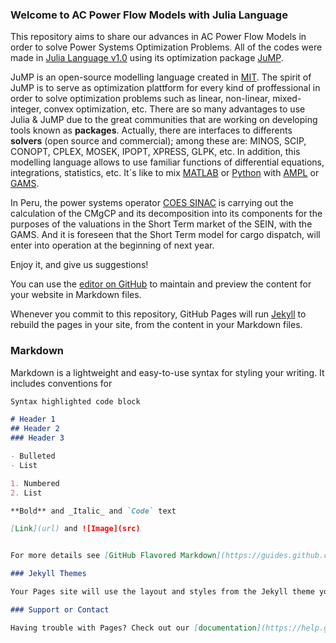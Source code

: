 ### Welcome to AC Power Flow Models with Julia Language

This repository aims to share our advances in AC Power Flow Models in order to solve Power Systems Optimization Problems. All of the codes were made in [Julia Language v1.0](https://julialang.org/) using its optimization package [JuMP](http://www.juliaopt.org/JuMP.jl/dev/quickstart/).

JuMP is an open-source modelling language created in [MIT](http://www.mit.edu/). The spirit of JuMP is to serve as optimization plattform for every kind of proffessional in order to solve optimization problems such as linear, non-linear, mixed-integer, convex optimization, etc. There are so many advantages to use Julia & JuMP due to the great communities that are working on developing tools known as **packages**. Actually, there are interfaces to differents **solvers** (open source and commercial); among these are: MINOS, SCIP, CONOPT, CPLEX, MOSEK, IPOPT,  XPRESS, GLPK, etc. 
In addition, this modelling language allows to use familiar functions of differential equations, integrations, statistics, etc. It´s like to mix [MATLAB](https://www.mathworks.com/products/matlab.html) or [Python](https://www.python.org/) with [AMPL](https://ampl.com/) or [GAMS](https://www.gams.com/). 

In Peru, the power systems operator [COES SINAC](http://www.coes.org.pe/portal/) is carrying out the calculation of the CMgCP and its decomposition into its components for the purposes of the valuations in the Short Term market of the SEIN, with the GAMS. And it is foreseen that the Short Term model for cargo dispatch, will enter into operation at the beginning of next year.

Enjoy it, and give us suggestions!


You can use the [editor on GitHub](https://github.com/erikfilias/JuMP-Julia-Language/edit/master/README.md) to maintain and preview the content for your website in Markdown files.

Whenever you commit to this repository, GitHub Pages will run [Jekyll](https://jekyllrb.com/) to rebuild the pages in your site, from the content in your Markdown files.

### Markdown

Markdown is a lightweight and easy-to-use syntax for styling your writing. It includes conventions for

```markdown
Syntax highlighted code block

# Header 1
## Header 2
### Header 3

- Bulleted
- List

1. Numbered
2. List

**Bold** and _Italic_ and `Code` text

[Link](url) and ![Image](src)


For more details see [GitHub Flavored Markdown](https://guides.github.com/features/mastering-markdown/).

### Jekyll Themes

Your Pages site will use the layout and styles from the Jekyll theme you have selected in your [repository settings](https://github.com/erikfilias/JuMP-Julia-Language/settings). The name of this theme is saved in the Jekyll `_config.yml` configuration file.

### Support or Contact

Having trouble with Pages? Check out our [documentation](https://help.github.com/categories/github-pages-basics/) or [contact support](https://github.com/contact) and we’ll help you sort it out.
